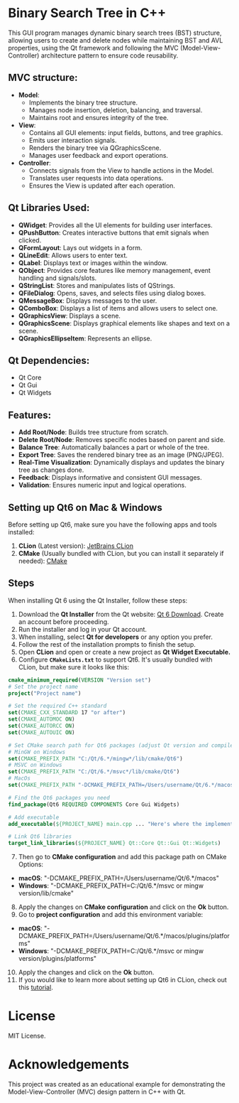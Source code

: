 # Binary Search Tree in C++

This GUI program manages dynamic binary search trees (BST) structure, allowing users to create
and delete nodes while maintaining BST and AVL properties, using the Qt framework and 
following the MVC (Model-View-Controller) architecture pattern to ensure code reusability.

## MVC structure:
- **Model**:
  - Implements the binary tree structure.
  - Manages node insertion, deletion, balancing, and traversal. 
  - Maintains root and ensures integrity of the tree.
- **View**:
  - Contains all GUI elements: input fields, buttons, and tree graphics. 
  - Emits user interaction signals.
  - Renders the binary tree via QGraphicsScene. 
  - Manages user feedback and export operations.
- **Controller**:
  - Connects signals from the View to handle actions in the Model. 
  - Translates user requests into data operations. 
  - Ensures the View is updated after each operation.

## Qt Libraries Used:
- **QWidget**: Provides all the UI elements for building user interfaces.
- **QPushButton**: Creates interactive buttons that emit signals when clicked.
- **QFormLayout**: Lays out widgets in a form.
- **QLineEdit**: Allows users to enter text.
- **QLabel**: Displays text or images within the window.
- **QObject**: Provides core features like memory management, event handling and signals/slots.
- **QStringList**: Stores and manipulates lists of QStrings.
- **QFileDialog**: Opens, saves, and selects files using dialog boxes.
- **QMessageBox**: Displays messages to the user.
- **QComboBox**: Displays a list of items and allows users to select one.
- **QGraphicsView**: Displays a scene.
- **QGraphicsScene**: Displays graphical elements like shapes and text on a scene.
- **QGraphicsEllipseItem**: Represents an ellipse.

## Qt Dependencies:
- Qt Core
- Qt Gui
- Qt Widgets

## Features:
- **Add Root/Node**: Builds tree structure from scratch.
- **Delete Root/Node**: Removes specific nodes based on parent and side.
- **Balance Tree**: Automatically balances a part or whole of the tree.
- **Export Tree**: Saves the rendered binary tree as an image (PNG/JPEG).
- **Real-Time Visualization**: Dynamically displays and updates the binary tree as changes done.
- **Feedback**: Displays informative and consistent GUI messages.
- **Validation**: Ensures numeric input and logical operations.

## Setting up Qt6 on Mac & Windows
Before setting up Qt6, make sure you have the following apps and tools installed:

1. **CLion** (Latest version): [JetBrains CLion](https://www.jetbrains.com/clion/download/)
2. **CMake** (Usually bundled with CLion, but you can install it separately if needed): [CMake](https://cmake.org/download/)

## Steps
When installing Qt 6 using the Qt Installer, follow these steps:

1. Download the **Qt Installer** from the Qt website: [Qt 6 Download](https://www.qt.io/download-dev). Create an account before proceeding.
2. Run the installer and log in your Qt account.
3. When installing, select **Qt for developers** or any option you prefer.
4. Follow the rest of the installation prompts to finish the setup.
5. Open **CLion** and open or create a new project as **Qt Widget Executable.**
6. Configure **`CMakeLists.txt`** to support Qt6. It's usually bundled with CLion, but make sure it looks like this:
  ```cmake
  cmake_minimum_required(VERSION "Version set")
  # Set the project name
  project("Project name")
  
  # Set the required C++ standard
  set(CMAKE_CXX_STANDARD 17 "or after")
  set(CMAKE_AUTOMOC ON)
  set(CMAKE_AUTORCC ON)
  set(CMAKE_AUTOUIC ON) 

  # Set CMake search path for Qt6 packages (adjust Qt version and compiler as needed)
  # MinGW on Windows
  set(CMAKE_PREFIX_PATH "C:/Qt/6.*/mingw*/lib/cmake/Qt6")
  # MSVC on Windows
  set(CMAKE_PREFIX_PATH "C:/Qt/6.*/msvc*/lib/cmake/Qt6")
  # MacOs 
  set(CMAKE_PREFIX_PATH "-DCMAKE_PREFIX_PATH=/Users/username/Qt/6.*/macos")

  # Find the Qt6 packages you need
  find_package(Qt6 REQUIRED COMPONENTS Core Gui Widgets)

  # Add executable
  add_executable(${PROJECT_NAME} main.cpp ... "Here's where the implemented classes go!")

  # Link Qt6 libraries
  target_link_libraries(${PROJECT_NAME} Qt::Core Qt::Gui Qt::Widgets)
  ```
7. Then go to **CMake configuration** and add this package path on CMake Options:
- **macOS**: "-DCMAKE_PREFIX_PATH=/Users/username/Qt/6.*/macos"
- **Windows**: "-DCMAKE_PREFIX_PATH=C:/Qt/6.*/msvc or mingw version/lib/cmake"
8. Apply the changes on **CMake configuration** and click on the **Ok** button.
9. Go to **project configuration** and add this environment variable: 
- **macOS**: "-DCMAKE_PREFIX_PATH=/Users/username/Qt/6.*/macos/plugins/platforms"
- **Windows**: "-DCMAKE_PREFIX_PATH=C:/Qt/6.*/msvc or mingw version/plugins/platforms"
10. Apply the changes and click on the **Ok** button.
11. If you would like to learn more about setting up Qt6 in CLion, check out this [tutorial](https://www.youtube.com/watch?v=VYnU-DoIlzY).

# License
MIT License.

# Acknowledgements
This project was created as an educational example for demonstrating the Model-View-Controller (MVC) design pattern in C++ with Qt.
